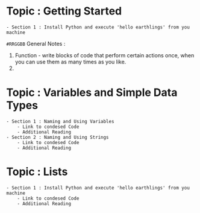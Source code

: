 # Topic : Getting Started 
    - Section 1 : Install Python and execute 'hello earthlings' from you machine
`#RRGGBB` General Notes : 
1. Function - write blocks of code that perform certain actions once, when you can use them as many times as you like.
2. 
# Topic : Variables and Simple Data Types 
    - Section 1 : Naming and Using Variables 
        - Link to condesed Code
        - Additional Reading
    - Section 2 : Naming and Using Strings
        - Link to condesed Code
        - Additional Reading
# Topic : Lists
    - Section 1 : Install Python and execute 'hello earthlings' from you machine
        - Link to condesed Code
        - Additional Reading

